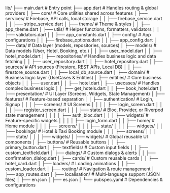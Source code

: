 lib/
├── main.dart                # Entry point
├── app.dart                 # Handles routing & global providers
│
├── core/                    # Core utilities shared across features
│   ├── services/            # Firebase, API calls, local storage
│   │   ├── firebase_service.dart
│   │   ├── stripe_service.dart
│   ├── theme/               # Theme & styles
│   │   ├── app_theme.dart
│   ├── utils/               # Helper functions, formatters, validators
│   │   ├── validators.dart
│   │   ├── app_constants.dart
│   ├── config/              # App configurations
│   │   ├── firebase_options.dart
│   │   ├── app_config.dart
│
├── data/                    # Data layer (models, repositories, sources)
│   ├── models/              # Data models (User, Hotel, Booking, etc.)
│   │   ├── user_model.dart
│   │   ├── hotel_model.dart
│   ├── repositories/        # Handles business logic and data fetching
│   │   ├── user_repository.dart
│   │   ├── hotel_repository.dart
│   ├── sources/             # API sources (Firestore, REST APIs, Local DB)
│   │   ├── firestore_source.dart
│   │   ├── local_db_source.dart
│
├── domain/                  # Business logic layer (UseCases & Entities)
│   ├── entities/            # Core business objects
│   │   ├── user.dart
│   │   ├── hotel.dart
│   ├── usecases/            # Handles complex business logic
│   │   ├── get_hotels.dart
│   │   ├── book_hotel.dart
│
├── presentation/            # UI Layer (Screens, Widgets, State Management)
│   ├── features/            # Feature-based separation
│   │   ├── authentication/  # Login, Signup
│   │   │   ├── screens/     # UI Screens
│   │   │   │   ├── login_screen.dart
│   │   │   │   ├── register_screen.dart
│   │   │   ├── state/       # Bloc, Provider, or Riverpod state management
│   │   │   │   ├── auth_bloc.dart
│   │   │   ├── widgets/     # Feature-specific widgets
│   │   │   │   ├── login_form.dart
│   │   ├── home/            # Home module
│   │   │   ├── screens/
│   │   │   ├── state/
│   │   │   ├── widgets/
│   │   ├── bookings/        # Hotel & Taxi Booking module
│   │   │   ├── screens/
│   │   │   ├── state/
│   │   │   ├── widgets/
│
├── widgets/                 # Global reusable UI components
│   ├── buttons/             # Reusable buttons
│   │   ├── primary_button.dart
│   ├── textfields/          # Custom input fields
│   │   ├── custom_textfield.dart
│   ├── dialogs/             # Custom dialogs & alerts
│   │   ├── confirmation_dialog.dart
│   ├── cards/               # Custom reusable cards
│   │   ├── hotel_card.dart
│   ├── loaders/             # Loading animations
│   │   ├── custom_loader.dart
│
├── routing/                 # Navigation & route management
│   ├── app_routes.dart
│
├── localisation/            # Multi-language support (JSON files)
│   ├── en.json
│   ├── es.json
│
└── pubspec.yaml             # Dependencies & configurations
